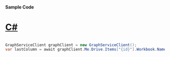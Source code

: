 #### Sample Code
# [C#](#tab/Csharp)

```C#

GraphServiceClient graphClient = new GraphServiceClient();
var lastColumn = await graphClient.Me.Drive.Items["{id}"].Workbook.Names["{name}"].Range.LastColumn.Request().GetAsync();

```